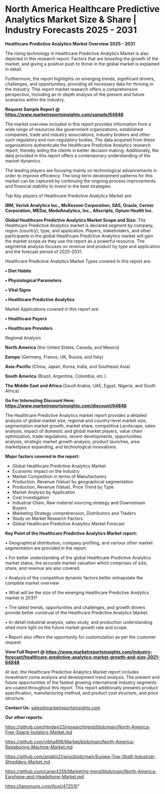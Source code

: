 # North America Healthcare Predictive Analytics Market Size & Share | Industry Forecasts 2025 - 2031

<Strong> Healthcare Predictive Analytics Market Overview 2025 - 2031</strong>

The rising technology in Healthcare Predictive Analytics Market is also depicted in this research report. Factors that are boosting the growth of the market, and giving a positive push to thrive in the global market is explained in detail.

Furthermore, the report highlights on emerging trends, significant drivers, challenges, and opportunities, providing all necessary data for thriving in the industry. This report market research offers a comprehensive perspective, including an in-depth analysis of the present and future scenarios within the industry.

<strong>Request Sample Report @ <a href=https://www.marketreportsinsights.com/sample/64848>https://www.marketreportsinsights.com/sample/64848</a></strong>

The market overview included in this report provides information from a wide range of resources like government organizations, established companies, trade and industry associations, industry brokers and other such regulatory and non-regulatory bodies. The data acquired from these organizations authenticate the Healthcare Predictive Analytics research report, thereby aiding the clients in better decision making. Additionally, the data provided in this report offers a contemporary understanding of the market dynamics.

The leading players are focusing mainly on technological advancements in order to improve efficiency. The long-term development patterns for this market can be captured by continuing the ongoing process improvements and financial stability to invest in the best strategies.

Top Key players of Healthcare Predictive Analytics Market are:

<strong>IBM, Verisk Analytics Inc., McKesson Corporation, SAS, Oracle, Cerner Corporation, MEDai, MedeAnalytics, Inc., Allscripts, Optum Health Inc.</strong>

<strong><b>Global Healthcare Predictive Analytics Market Scope and Size:</b></strong>
The Healthcare Predictive Analytics market is declared segment by company, region (country), type, and application. Players, stakeholders, and other participants in the global Healthcare Predictive Analytics market will gain the market scope as they use the report as a powerful resource. The segmental analysis focuses on revenue and product by type and application and the forecast period of 2025-2031.

Healthcare Predictive Analytics Market Types covered in this report are:

<strong>• Diet Habits

• Physiological Parameters

• Vital Signs

• Healthcare Predictive Analytics</strong>

Market Applications covered in this report are:

<strong>• Healthcare Payers

• Healthcare Providers</strong> 

Regional Analysis

<strong>North America</strong> (the United States, Canada, and Mexico)

<strong>Europe</strong> (Germany, France, UK, Russia, and Italy)

<strong>Asia-Pacific</strong> (China, Japan, Korea, India, and Southeast Asia)

<strong>South America</strong> (Brazil, Argentina, Colombia, etc.)

<strong>The Middle East and Africa</strong> (Saudi Arabia, UAE, Egypt, Nigeria, and South Africa)

<strong>Go For Interesting Discount Here: <a href=https://www.marketreportsinsights.com/discount/64848>https://www.marketreportsinsights.com/discount/64848</a></strong>

The Healthcare Predictive Analytics market report provides a detailed analysis of global market size, regional and country-level market size, segmentation market growth, market share, competitive Landscape, sales analysis, impact of domestic and global market players, value chain optimization, trade regulations, recent developments, opportunities analysis, strategic market growth analysis, product launches, area marketplace expanding, and technological innovations.

<strong><b>Major factors covered in the report:</b></strong>
<ul>
  <li>Global Healthcare Predictive Analytics Market </li>
  <li>Economic Impact on the Industry</li>
  <li>Market Competition in terms of Manufacturers</li>
  <li>Production, Revenue (Value) by geographical segmentation</li>
  <li>Production, Revenue (Value), Price Trend by Type</li>
  <li>Market Analysis by Application</li>
  <li>Cost Investigation</li>
  <li>Industrial Chain, Raw material sourcing strategy and Downstream Buyers</li>
  <li>Marketing Strategy comprehension, Distributors and Traders</li>
  <li>Study on Market Research Factors</li>
  <li>Global Healthcare Predictive Analytics Market Forecast</li>
</ul>

<strong><b>Key Point of the Healthcare Predictive Analytics Market report:</b></strong>

• Geographical distribution, company profiling, and various other market segmentation are provided in the report.

• For better understanding of the global Healthcare Predictive Analytics market status, the accurate market valuation which comprises of size, share, and revenue are also covered.

• Analysis of the competitive dynamic factors better extrapolate the complete market overview

• What will be the size of the emerging Healthcare Predictive Analytics market in 2031?

• The latest trends, opportunities and challenges, and growth drivers provide better construal of the Healthcare Predictive Analytics Market.

• In-detail industrial analysis, sales study, and production understanding shed more light on the future market growth rate and scope.

• Report also offers the opportunity for customization as per the customer request.

<strong><b>View Full Report @ <a href=https://www.marketreportsinsights.com/industry-forecast/healthcare-predictive-analytics-market-growth-and-size-2021-64848>https://www.marketreportsinsights.com/industry-forecast/healthcare-predictive-analytics-market-growth-and-size-2021-64848</a></b></strong>


At last, the Healthcare Predictive Analytics Market report includes investment come analysis and development trend analysis. The present and future opportunities of the fastest growing international industry segments are coated throughout this report. This report additionally presents product specification, manufacturing method, and product cost structure, and price structure.

<strong>Contact Us:</strong>
sales@marketreportsinsights.com

<strong>Our other reports:</strong>

<a href=https://github.com/Hindavi23/researchtrend/blob/main/North-America-Free-Space-Isolators-Market.md>https://github.com/Hindavi23/researchtrend/blob/main/North-America-Free-Space-Isolators-Market.md</a>

<a href=https://github.com/vibha898/Market/blob/main/North-America-Raiseboring-Machine-Market.md>https://github.com/vibha898/Market/blob/main/North-America-Raiseboring-Machine-Market.md</a>

<a href=https://github.com/anjaliiii21/anui/blob/main/Europe-Tow-Shaft-Industrial-Shredders-Market.md>https://github.com/anjaliiii21/anui/blob/main/Europe-Tow-Shaft-Industrial-Shredders-Market.md</a>

<a href=https://github.com/cargo4256/Marketing-trend/blob/main/North-America-Earphone-and-Headphone-Market.md>https://github.com/cargo4256/Marketing-trend/blob/main/North-America-Earphone-and-Headphone-Market.md</a>

<a href=https://tanomuno.com/illust/472510>https://tanomuno.com/illust/472510</a>"
